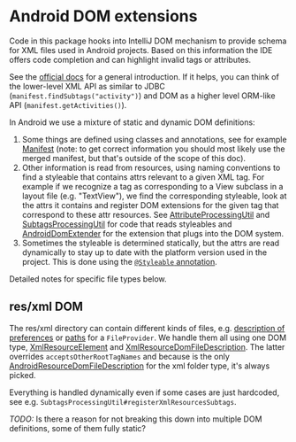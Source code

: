 # Android DOM extensions

Code in this package hooks into IntelliJ DOM mechanism to provide schema for XML files used in Android projects. Based on this information
the IDE offers code completion and can highlight invalid tags or attributes.

See the [official docs](http://www.jetbrains.org/intellij/sdk/docs/reference_guide/frameworks_and_external_apis/xml_dom_api.html) for a
general introduction. If it helps, you can think of the lower-level XML API as similar to JDBC (`manifest.findSubtags("activity")`) and
DOM as a higher level ORM-like API (`manifest.getActivities()`).

In Android we use a mixture of static and dynamic DOM definitions:
1. Some things are defined using classes and annotations, see for example [Manifest](manifest/Manifest.java) (note: to get correct
   information you should most likely use the merged manifest, but that's outside of the scope of this doc).
2. Other information is read from resources, using naming conventions to find a styleable that contains attrs relevant to a given XML tag.
   For example if we recognize a tag as corresponding to a View subclass in a layout file (e.g. "TextView"), we find the corresponding
   styleable, look at the attrs it contains and register DOM extensions for the given tag that correspond to these attr resources.
   See [AttributeProcessingUtil](AttributeProcessingUtil.java) and [SubtagsProcessingUtil](SubtagsProcessingUtil.java) for code that
   reads styleables and [AndroidDomExtender](AndroidDomExtender.java) for the extension that plugs into the DOM system.
3. Sometimes the styleable is determined statically, but the attrs are read dynamically to stay up to date with the platform version used
   in the project. This is done using the [`@Styleable` annotation](Styleable.java).

Detailed notes for specific file types below.

## res/xml DOM

The res/xml directory can contain different kinds of files, e.g.
[description of preferences](https://developer.android.com/guide/topics/ui/settings/) or
[paths](https://developer.android.com/reference/android/support/v4/content/FileProvider#SpecifyFiles) for a `FileProvider`. We handle them
all using one DOM type, [XmlResourceElement](xml/XmlResourceElement.java) and
[XmlResourceDomFileDescription](xml/XmlResourceDomFileDescription.java). The latter overrides `acceptsOtherRootTagNames` and because is the
only [AndroidResourceDomFileDescription](AndroidResourceDomFileDescription.java) for the xml folder type, it's always picked.

Everything is handled dynamically even if some cases are just hardcoded, see e.g. `SubtagsProcessingUtil#registerXmlResourcesSubtags`.

*TODO:* Is there a reason for not breaking this down into multiple DOM definitions, some of them fully static?
